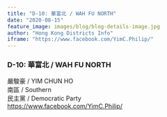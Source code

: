 ```yaml
---
title: "D-10: 華富北 / WAH FU NORTH"
date: "2020-08-15"
feature_image: images/blog/blog-details-image.jpg
author: "Hong Kong Districts Info"
iframe: "https://www.facebook.com/YimC.Philip/"
---
```


### D-10: 華富北 / WAH FU NORTH  
嚴駿豪 / YIM CHUN HO  
南區 / Southern  
民主黨 / Democratic Party  
https://www.facebook.com/YimC.Philip/
